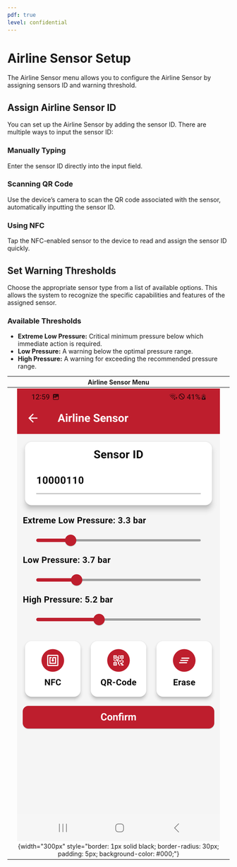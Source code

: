 ```yaml
---
pdf: true
level: confidential
---
```

# Airline Sensor Setup

The Airline Sensor menu allows you to configure the Airline Sensor by assigning sensors ID and warning threshold.

## Assign Airline Sensor ID

You can set up the Airline Sensor by adding the sensor ID. There are multiple ways to input the sensor ID:

### Manually Typing

Enter the sensor ID directly into the input field.

### Scanning QR Code

Use the device’s camera to scan the QR code associated with the sensor, automatically inputting the sensor ID.

### Using NFC

Tap the NFC-enabled sensor to the device to read and assign the sensor ID quickly.

## Set Warning Thresholds

Choose the appropriate sensor type from a list of available options.
This allows the system to recognize the specific capabilities and features of the assigned sensor.

### Available Thresholds

- **Extreme Low Pressure:** Critical minimum pressure below which immediate action is required.
- **Low Pressure:** A warning below the optimal pressure range.
- **High Pressure:** A warning for exceeding the recommended pressure range.

| **Airline Sensor Menu**       |
|:----------------------:|
| ![Airline Sensor Menu](images/airline.PNG){width="300px" style="border: 1px solid black; border-radius: 30px; padding: 5px; background-color: #000;"} |

